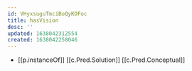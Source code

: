 ```yaml
---
id: VHyxsuguTmciBoQyKOFoc
title: hasVision
desc: ''
updated: 1638042312554
created: 1638042258046
---
```



- [[p.instanceOf]] [[c.Pred.Solution]] [[c.Pred.Conceptual]]
